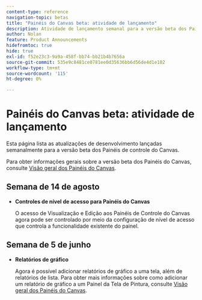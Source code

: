 ```yaml
---
content-type: reference
navigation-topic: betas
title: "Painéis do Canvas beta: atividade de lançamento"
description: Atividade de lançamento semanal para a versão beta dos Painéis do Adobe Workfront Canvas
author: Nolan
feature: Product Announcements
hidefromtoc: true
hide: true
exl-id: f52e23c3-9a9a-458f-bb74-bb21b4b7656a
source-git-commit: 535e9c8481ce0781ee0d35636bb6d56de4d1e102
workflow-type: tm+mt
source-wordcount: '115'
ht-degree: 0%

---
```


# Painéis do Canvas beta: atividade de lançamento

Esta página lista as atualizações de desenvolvimento lançadas semanalmente para a versão beta dos Painéis de controle do Canvas.

Para obter informações gerais sobre a versão beta dos Painéis do Canvas, consulte [Visão geral dos Painéis do Canvas](/help/quicksilver/reports-and-dashboards/dashboards/creating-and-managing-dashboards/canvas-dashboards-overview.md).

## Semana de 14 de agosto

* **Controles de nível de acesso para Painéis do Canvas**

  O acesso de Visualização e Edição aos Painéis de Controle do Canvas agora pode ser controlado por meio da configuração de nível de acesso que controla a funcionalidade existente do painel.

## Semana de 5 de junho

* **Relatórios de gráfico**

  Agora é possível adicionar relatórios de gráfico a uma tela, além de relatórios de lista. Para obter mais informações sobre como adicionar um relatório de gráfico a um Painel da Tela de Pintura, consulte [Visão geral dos Painéis do Canvas](/help/quicksilver/reports-and-dashboards/dashboards/creating-and-managing-dashboards/canvas-dashboards-overview.md).
